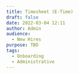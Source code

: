 ```yaml
---
title: Timesheet (E-Time)
draft: false
date: 2022-03-04 12:11
author: Admin
audience:
  - New Hires
purpose: TBD
tags:
  - Onboarding
  - Administrative
---
```

